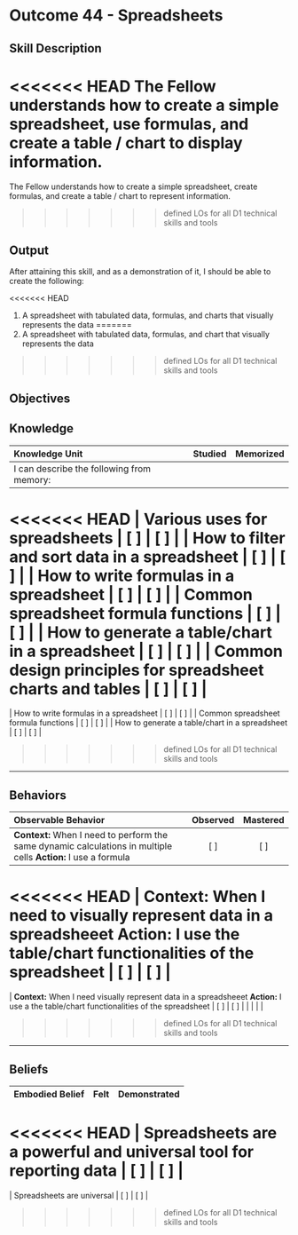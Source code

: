 # Outcome 44 - Spreadsheets

**Skill Description**
----------
<<<<<<< HEAD
The Fellow understands how to create a simple spreadsheet, use formulas, and create a table / chart to display information.
=======
The Fellow understands how to create a simple spreadsheet, create formulas, and create a table / chart to represent information.
>>>>>>> defined LOs for all D1 technical skills and tools

**Output**
----------
After attaining this skill, and as a demonstration of it, I should be able to create the following:

<<<<<<< HEAD
1. A spreadsheet with tabulated data, formulas, and charts that visually represents the data
=======
1. A spreadsheet with tabulated data, formulas, and chart that visually represents the data
>>>>>>> defined LOs for all D1 technical skills and tools


**Objectives**
----------
## **Knowledge**


| Knowledge Unit   |      Studied      | Memorized |
|:-------------|:------------------:|:--------:|
| I can describe the following from memory: | | |
<<<<<<< HEAD
| Various uses for spreadsheets | [ ] | [ ]  |
| How to filter and sort data in a spreadsheet | [ ] | [ ]  |
| How to write formulas in a spreadsheet | [ ] | [ ]  |
| Common spreadsheet formula functions | [ ] | [ ]  |
| How to generate a table/chart in a spreadsheet | [ ] | [ ]  |
| Common design principles for spreadsheet charts and tables | [ ] | [ ]  |
=======
| How to write formulas in a spreadsheet | [ ] | [ ]  |
| Common spreadsheet formula functions | [ ] | [ ]  |
| How to generate a table/chart in a spreadsheet | [ ] | [ ]  |

>>>>>>> defined LOs for all D1 technical skills and tools


----------


## **Behaviors**

| Observable Behavior   |      Observed      | Mastered |
|:-------------|:------------------:|:--------:|
| **Context:** When I need to perform the same dynamic calculations in multiple cells **Action:** I use a formula | [ ] | [ ] |
<<<<<<< HEAD
| **Context:** When I need to visually represent data in a spreadsheeet **Action:** I use the table/chart functionalities of the spreadsheet | [ ] | [ ] |
=======
| **Context:** When I need visually represent data in a spreadsheeet **Action:** I use a the table/chart functionalities of the spreadsheet | [ ] | [ ] |
| | | |

>>>>>>> defined LOs for all D1 technical skills and tools


----------


## **Beliefs**


| Embodied Belief   |      Felt      | Demonstrated |
|:-------------|:------------------:|:--------:|
<<<<<<< HEAD
| Spreadsheets are a powerful and universal tool for reporting data | [ ] | [ ] |
=======
| Spreadsheets are universal | [ ] | [ ] |
>>>>>>> defined LOs for all D1 technical skills and tools


